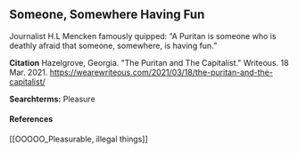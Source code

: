 ## Someone, Somewhere Having Fun

Journalist H.L Mencken famously quipped: “A Puritan is someone who is deathly afraid that someone, somewhere, is having fun.”

**Citation** Hazelgrove, Georgia. "The Puritan and The Capitalist." Writeous. 18 Mar. 2021. https://wearewriteous.com/2021/03/18/the-puritan-and-the-capitalist/

**Searchterms:** Pleasure

#### References
[[OOOOO_Pleasurable, illegal things]]
